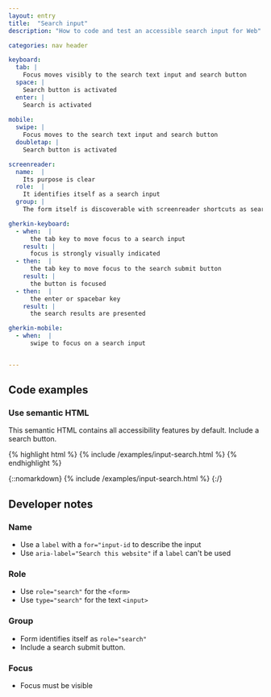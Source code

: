 ```yaml
---
layout: entry
title:  "Search input"
description: "How to code and test an accessible search input for Web"

categories: nav header

keyboard:
  tab: |
    Focus moves visibly to the search text input and search button
  space: |
    Search button is activated
  enter: |
    Search is activated
      
mobile:
  swipe: |
    Focus moves to the search text input and search button
  doubletap: |
    Search button is activated

screenreader:
  name:  |
    Its purpose is clear
  role:  |
    It identifies itself as a search input
  group: |
    The form itself is discoverable with screenreader shortcuts as search landmark

gherkin-keyboard: 
  - when:  |
      the tab key to move focus to a search input
    result: |
      focus is strongly visually indicated
  - then:  |
      the tab key to move focus to the search submit button
    result: |
      the button is focused
  - then:  |
      the enter or spacebar key
    result: |
      the search results are presented

gherkin-mobile:
  - when:  |
      swipe to focus on a search input


---
```


## Code examples

### Use semantic HTML
This semantic HTML contains all accessibility features by default. Include a search button.

{% highlight html %}
{% include /examples/input-search.html %}
{% endhighlight %}

{::nomarkdown}
<example>
{% include /examples/input-search.html %}
</example>
{:/}

## Developer notes

### Name
- Use a `label` with a `for="input-id` to describe the input
- Use `aria-label="Search this website"` if a `label` can't be used

### Role
- Use `role="search"` for the `<form>`
- Use `type="search"` for the text `<input>`

### Group
- Form identifies itself as `role="search"` 
- Include a search submit button.

### Focus
- Focus must be visible


